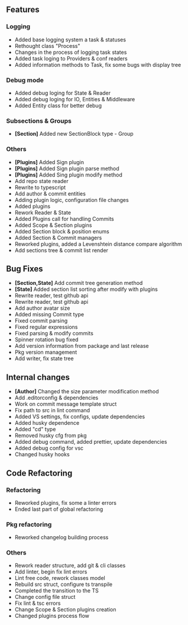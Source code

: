 ## Features
### Logging
- Added base logging system a task & statuses
- Rethought class "Process"
- Changes in the process of logging task states
- Added task loging to Providers & conf readers
- Added information methods to Task, fix some bugs with display tree
### Debug mode
- Added debug loging for State & Reader
- Added debug loging for IO, Entities & Middleware
- Added Entity class for better debug
### Subsections & Groups
- **[Section]** Added new SectionBlock type - Group
### Others
- **[Plugins]** Added Sign plugin
- **[Plugins]** Added Sign plugin parse method
- **[Plugins]** Added Sing plugin modify method
- Add repo state reader
- Rewrite to typescript
- Add author & commit entities
- Adding plugin logic, configuration file changes
- Added plugins
- Rework Reader & State
- Added Plugins  call for handling Сommits
- Added Scope & Section plugins
- Added Section block & position enums
- Added Section & Commit managers
- Reworked plugins, added a Levenshtein distance compare algorithm
- Add sections tree & commit list render
## Bug Fixes
- **[Section,State]** Add commit tree generation method
- **[State]** Added section list sorting after modify with plugins
- Rewrite reader, test github api
- Rewrite reader, test github api
- Add author avatar size
- Added missing Commit type
- Fixed commit parsing
- Fixed regular expressions
- Fixed parsing & modify commits
- Spinner rotation bug fixed
- Add version information from package and last release
- Pkg version management
- Add writer, fix state tree
## Internal сhanges
- **[Author]** Сhanged the size parameter modification method
- Add .editorconfig & dependencies
- Work on commit message template struct
- Fix path to src in lint command
- Added VS settings, fix configs, update dependencies
- Added husky dependence
- Added "cd" type
- Removed husky cfg from pkg
- Added debug command, added prettier, update dependencies
- Added debug config for vsc
- Changed husky hooks
## Code Refactoring
### Refactoring
- Reworked plugins, fix some a linter errors
- Ended last part of global refactoring
### Pkg refactoring
- Reworked changelog building process
### Others
- Rework reader structure, add git & cli classes
- Add linter, begin fix lint errors
- Lint free code, rework classes model
- Rebuild src struct, configure ts transpile
- Completed the transition to the TS
- Change config file struct
- Fix lint & tsc errors
- Change Scope & Section plugins creation
- Changed plugins process flow